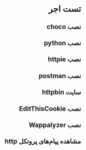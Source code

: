 <div dir="rtl" style="text-align:justify;">

# تست اجر

## نصب choco

## نصب python

## نصب httpie

## نصب postman

## سایت httpbin

## نصب EditThisCookie

## نصب Wappalyzer

## مشاهده پیام‌های پروتکل http

</div>


